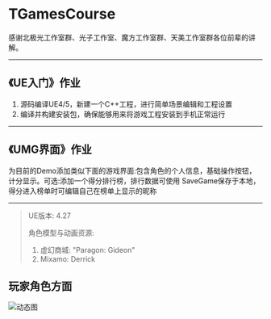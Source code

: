 # TGamesCourse
感谢北极光工作室群、光子工作室、魔方工作室群、天美工作室群各位前辈的讲解。

---
## 《UE入门》作业
1. 源码编译UE4/5，新建一个C++工程，进行简单场景编辑和工程设置
2. 编译并构建安装包，确保能够用来将游戏工程安装到手机正常运行
---

## 《UMG界面》作业
为目前的Demo添加类似下面的游戏界面:包含角色的个人信息，基础操作按钮，计分显示。可选:添加一个得分排行榜，排行数据可使用
SaveGame保存于本地，得分进入榜单时可编辑自己在榜单上显示的昵称

--- 

> UE版本: 4.27  
> 
> 角色模型与动画资源: 
> 1. 虚幻商城: "Paragon: Gideon"
> 2. Mixamo: Derrick

## 玩家角色方面
![动态图](gif\AttackZom.gif)